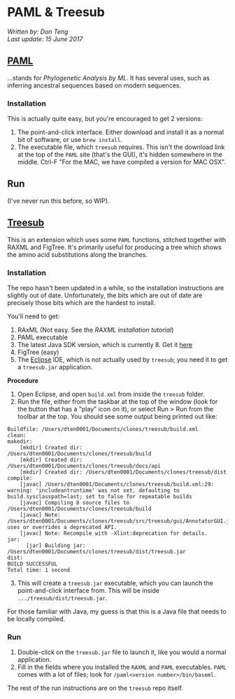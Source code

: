 # PAML & Treesub

*Written by: Don Teng<br>
Last update: 15 June 2017<br>*

## [PAML](http://abacus.gene.ucl.ac.uk/software/paml.html)
...stands for *Phylogenetic Analysis by ML*. It has several uses, such as inferring ancestral sequences based on modern sequences. 

### Installation
This is actually quite easy, but you're encouraged to get 2 versions:
1. The point-and-click interface. Either download and install it as a normal bit of software, or use `brew install`. 
2. The executable file, which `treesub` requires. This isn't the download link at the top of the `PAML` site (that's the GUI), it's hidden somewhere in the middle.  Ctrl-F "For the MAC, we have compiled a version for MAC OSX". 

## Run
(I've never run this before, so WIP).

## [Treesub](https://github.com/tamuri/treesub)
This is an extension which uses some `PAML` functions, stitched together with RAXML and FigTree. It's primarily useful for producing a tree which shows the amino acid substitutions along the branches. 

### Installation

The repo hasn't been updated in a while, so the installation instructions are slightly out of date. Unfortunately, the bits which are out of date are precisely those bits which are the hardest to install. 

You'll need to get:
1. RAxML (Not easy. See the *RAXML installation tutorial*)
2. PAML executable
3. The latest Java SDK version, which is currently 8. Get it [here](http://www.oracle.com/technetwork/java/javase/downloads/jdk8-downloads-2133151.html)
4. FigTree (easy)
5. The [Eclipse](https://www.eclipse.org/downloads/?) IDE, which is not actually used by `treesub`; you need it to get a `treesub.jar` application.

**Procedure**
1. Open Eclipse, and open `build.xml` from inside the `treesub` folder.
2. Run the file, either from the taskbar at the top of the window (look for the button that has a "play" icon on it), or select Run > Run from the toolbar at the top. You should see some output being printed out like:

```
Buildfile: /Users/dten0001/Documents/clones/treesub/build.xml
clean:
makedir:
    [mkdir] Created dir: /Users/dten0001/Documents/clones/treesub/build
    [mkdir] Created dir: /Users/dten0001/Documents/clones/treesub/docs/api
    [mkdir] Created dir: /Users/dten0001/Documents/clones/treesub/dist
compile:
    [javac] /Users/dten0001/Documents/clones/treesub/build.xml:29: warning: 'includeantruntime' was not set, defaulting to build.sysclasspath=last; set to false for repeatable builds
    [javac] Compiling 8 source files to /Users/dten0001/Documents/clones/treesub/build
    [javac] Note: /Users/dten0001/Documents/clones/treesub/src/treesub/gui/AnnotatorGUI.java uses or overrides a deprecated API.
    [javac] Note: Recompile with -Xlint:deprecation for details.
jar:
      [jar] Building jar: /Users/dten0001/Documents/clones/treesub/dist/treesub.jar
dist:
BUILD SUCCESSFUL
Total time: 1 second
```

3. This will create a `treesub.jar` executable, which you can launch the point-and-click interface from. This will be inside `.../treesub/dist/treesub.jar`.

For those familiar with Java, my guess is that this is a Java file that needs to be locally compiled.

### Run
1. Double-click on the `treesub.jar` file to launch it, like you would a normal application. 
2. Fill in the fields where you installed the `RAXML` and `PAML` executables. `PAML` comes with a lot of files; look for `/paml<version number>/bin/baseml`.

The rest of the run instructions are on the `treesub` repo itself. 
